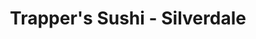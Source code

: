 ---
layout: place
title: "Trapper's Sushi - Silverdale"
permalink: /washington/silverdale/trapper-s-sushi-silverdale.html
stateAbbr: WA
stateName: Washington
cityName: Silverdale
seo:
  name: "Trapper's Sushi - Silverdale"
  type: Restaurant
  links: null
description: "Trapper's Sushi - Silverdale serves delicious sushi in Silverdale, Washington. Try fresh Japanese dishes for a great dining experience. "
place_id: ChIJ0YzWOFU7kFQRQiTZyJjO3Iw
photos:
  - name: >-
      places/ChIJ0YzWOFU7kFQRQiTZyJjO3Iw/photos/AeeoHcJnYA4eEDx1d_mfazm46x14kemZkAtFqqMVThtwAXho9kgpS2tMQWc_id1ePKgJia51e5Js4tmed1rrORG8htYyDb8hAjkND18-8KRaCCeHAjNUPjL2sleOcxOcCucDqggUTTnFlL1AoQ5BKzj8d-8z58soEu72X_zPX6w2SpCDuGKs3PZyeivY4-6YzmVlH8-0CwpFndgQhzEZb_cKs6fzrg2D4PQmVMg6NgmTu-sBgnWlKnCrnfph2ktk-j9VBDA1n7-JpEvIbUnYX0Rv-Wl2HBIaRUESfOeJOvIXVTLxhiyISpmNOt3TyrwSCS5eDsX3LnWpMaT2u7Tcpw4_il2BbJHTBNgrSy3qByNXNLAIlLmxjxqCb9afid9K_R-CR28WIhqkP4mur9W-yL6ksN2IdtgLFObZrY9fuZSvx8mgdRQ
    widthPx: 3024
    heightPx: 4032
    authorAttributions:
      - displayName: Val Jesus Virgen
        uri: https://maps.google.com/maps/contrib/102784068821533925109
        photoUri: >-
          https://lh3.googleusercontent.com/a-/ALV-UjXiap1o-TWokt68sy55FSGkmh_xm0tCSd_H6lmYyxnvoug8gjxnlA=s100-p-k-no-mo
    flagContentUri: >-
      https://www.google.com/local/imagery/report/?cb_client=maps_api_places.places_api&image_key=!1e10!2sCIHM0ogKEICAgIDxmPLLpgE&hl=en-US
    googleMapsUri: >-
      https://www.google.com/maps/place//data=!3m4!1e2!3m2!1sCIHM0ogKEICAgIDxmPLLpgE!2e10!4m2!3m1!1s0x54903b5538d68cd1:0x8cdcce98c8d92442
  - name: >-
      places/ChIJ0YzWOFU7kFQRQiTZyJjO3Iw/photos/AeeoHcK8NSHUSWv_b8Gyj4tMq9Cfmir9uG9DSA9uUAjhlrcoWOrS0En5FtF3GNg2wB3FNBgY4wIq2LPqWZmkAjMDO_pjm2kXj18sMXPIN2pLef5IF02FpAspcLPhQyBF-VMZPWQfaA5hmdZsV-PiNGGkQpF_Yw9fZQ0P-EQfrW5CDBjy8Hh0TP1UxiEvcbF3lB65SxmqzdM3mvPFAVTwWThKGL3k0JQ2GR42jF4wIzHdOLg0jBrm_BDFDZJo9XPz0dCM25aS53CCmii2s29gzaCcwpP8Wm_WvGCN1ldmDaGrxT9c0Q
    widthPx: 1188
    heightPx: 1186
    authorAttributions:
      - displayName: Trapper's Sushi - Silverdale
        uri: https://maps.google.com/maps/contrib/102308647307993880413
        photoUri: >-
          https://lh3.googleusercontent.com/a-/ALV-UjUlDReT_KtgItL6qLhU59KrTfhF36G17QBdcD6a38NaRghH5kg=s100-p-k-no-mo
    flagContentUri: >-
      https://www.google.com/local/imagery/report/?cb_client=maps_api_places.places_api&image_key=!1e10!2sAF1QipOZ9zkUnuDdRjpByg1YozI21_1XizKtFz2HFxiH&hl=en-US
    googleMapsUri: >-
      https://www.google.com/maps/place//data=!3m4!1e2!3m2!1sAF1QipOZ9zkUnuDdRjpByg1YozI21_1XizKtFz2HFxiH!2e10!4m2!3m1!1s0x54903b5538d68cd1:0x8cdcce98c8d92442
  - name: >-
      places/ChIJ0YzWOFU7kFQRQiTZyJjO3Iw/photos/AeeoHcJ8DGNs35bzxrXfs40wy8j_LUcMW_f93oKOT-K9WzmQXZ3sKKbOpR0yXNOrdnvYVqMGDzbACXCbznY8TUZeio0mcheDC2voa7favWXIXcFwDufzoAh0VbVoIrEtC_k_B8zQG6jDvJmcFs60qv2MGwynTUMVZOV4E4Y2Bx--A7d6iezme_bnHiCxtNTNqOD4gHvLDWQMjsWAynDLfcXzpSj2p8JzsYDJ34uSU2pufrTbxIjfSUlvUMsT4wL_hbxujqzcti2pGvaiH56_a1c5ZQy1SY6k0JbmmaeH36MfkkuNfA
    widthPx: 1280
    heightPx: 720
    authorAttributions:
      - displayName: Trapper's Sushi - Silverdale
        uri: https://maps.google.com/maps/contrib/102308647307993880413
        photoUri: >-
          https://lh3.googleusercontent.com/a-/ALV-UjUlDReT_KtgItL6qLhU59KrTfhF36G17QBdcD6a38NaRghH5kg=s100-p-k-no-mo
    flagContentUri: >-
      https://www.google.com/local/imagery/report/?cb_client=maps_api_places.places_api&image_key=!1e10!2sAF1QipOfKeQfJlgGYC6AcFW6SAPHKkT83XRAh0wLo7S_&hl=en-US
    googleMapsUri: >-
      https://www.google.com/maps/place//data=!3m4!1e2!3m2!1sAF1QipOfKeQfJlgGYC6AcFW6SAPHKkT83XRAh0wLo7S_!2e10!4m2!3m1!1s0x54903b5538d68cd1:0x8cdcce98c8d92442
  - name: >-
      places/ChIJ0YzWOFU7kFQRQiTZyJjO3Iw/photos/AeeoHcIvRK8JHCS8hwwPoxep0UFBSQA3U9w02qdla3qTJj0VwWqdnq90x6IrnEigx3owxj3jYhNt3rHSfTKLR6l7OHwow1qADH5VQqDHfRrm4wbKnPyZXTAQIQonsHmflSg6X3MnMMUxbxN0IoUhInunIWS2o6FkQ2i_42bWYc59yGcfPFR44xRWWFs6k0SUdAoip54uDcma1vivhgt_cAnvVpqOB7CLwzsVtFsWazcrH-p657X6vDDv3JqTT0FYWsth2lZ4AtkQrALJM69eF6ZWC5RPPQ-qzuiA1ZE6mVqwMTXYgyPf7FMxkpiEbd9AgXrrRzmHnO9gqV1NQrYlwm5E2hhGhSZdpIp0lsAufdVPpVNec86ndzOUdgTXFOAPcHcJxWz7HLjIJwcycGV5rapoydBF9I9vSbvg2Qkma3tOniJdfA
    widthPx: 2992
    heightPx: 2992
    authorAttributions:
      - displayName: Muddaship
        uri: https://maps.google.com/maps/contrib/114891749262318529557
        photoUri: >-
          https://lh3.googleusercontent.com/a-/ALV-UjWIwZihSixbQ7J6e-qOdFaUpNT_Fz3LYE5VcAWEQaSGvU0ppMvC=s100-p-k-no-mo
    flagContentUri: >-
      https://www.google.com/local/imagery/report/?cb_client=maps_api_places.places_api&image_key=!1e10!2sCIHM0ogKEICAgIDXhrqZcw&hl=en-US
    googleMapsUri: >-
      https://www.google.com/maps/place//data=!3m4!1e2!3m2!1sCIHM0ogKEICAgIDXhrqZcw!2e10!4m2!3m1!1s0x54903b5538d68cd1:0x8cdcce98c8d92442
  - name: >-
      places/ChIJ0YzWOFU7kFQRQiTZyJjO3Iw/photos/AeeoHcKsOwDRVTzf0ouUFnS-OXBbWC6cBBHndjfbtlbKOFKjDXZWlBUZinwVOn-a6iZejdAlNGm9UTqpHWQdyjNHP5g09nbMUQUDqPEeYy8nR5nk2d5CFVdDszjto770r_1PdG0FCuEnLYzBv1FZhUn9qZJccCVuW5avDoyOUp-dldjIMi5ncABYQ4nP1OgbTWg1GqXNUdzYUVffbe1kImQfqQegztQ3KhwOUM3paXIoEy1IFQVa5aVjxoGBHT4t1ORmz9Ds49e6xGhyo0OHvSK8i7Y2Xcy-AML7VbeeQRN6qh2qYZznFhsM2HA4Ikz2Fg0MKKeajveXWu5LYJTor2664Pkd-jCmAj8Y9qoV3D4jRxChZeBTCg1uyfrWBVBSdMEnICAbBGIT71HCMcquTrDHysafhix7PHUwzP7f588Nq7SHNQ
    widthPx: 2560
    heightPx: 1440
    authorAttributions:
      - displayName: Colette Coulter
        uri: https://maps.google.com/maps/contrib/103305103981484314865
        photoUri: >-
          https://lh3.googleusercontent.com/a-/ALV-UjXkm4qFn6QbJN1CLkX4j_Sst4JOKBaLBz7F3Hpql8GOvldmaWLt=s100-p-k-no-mo
    flagContentUri: >-
      https://www.google.com/local/imagery/report/?cb_client=maps_api_places.places_api&image_key=!1e10!2sCIHM0ogKEICAgICmqOOWPA&hl=en-US
    googleMapsUri: >-
      https://www.google.com/maps/place//data=!3m4!1e2!3m2!1sCIHM0ogKEICAgICmqOOWPA!2e10!4m2!3m1!1s0x54903b5538d68cd1:0x8cdcce98c8d92442
  - name: >-
      places/ChIJ0YzWOFU7kFQRQiTZyJjO3Iw/photos/AeeoHcIERCgL1FUIydSrDuORNEO8UunzS7Xs4C2pbyTCy59nFqTuEE1UyzE0ybvB3dDIu1h701HUDisMxG3VHIwp0vhMb3wWJ4Zv_fRXt2Y1I99lIopL5zGD1CYJxNo6t956w2961lSZndRNMVg9oefzf-jdlua_JskwFw-K15LZjDMd7TF6sZR7CWE6_8yAkBU_Fv0RGOxN7zeIJV3wsZuwmjmvqkyZepoxp6neILUJq5QmNMBEkfFVDF8bwQgETzctQVMh9llQECjkKrY2voAbZPgSrH0BqvkH_Ejw6jcGEtoKpjREnzsAazFhGGEqYRo8nCDcE_kVHGcoLyrBfDOceIEdUZHu23Y_lTUbowOZj5RE1Sbtabs4VjoqzGY93WjagCxoP-t-6PFPguBO5zRgWp2qRnjZ7pILwFH-121P_adFnUU
    widthPx: 3024
    heightPx: 4032
    authorAttributions:
      - displayName: L.C. Demetree
        uri: https://maps.google.com/maps/contrib/110752691703532794587
        photoUri: >-
          https://lh3.googleusercontent.com/a-/ALV-UjVRLW6X2eDZL-dbxrFsCME6cFC1e1bL1hbyJ4q-9V-3T9ZCv5HByA=s100-p-k-no-mo
    flagContentUri: >-
      https://www.google.com/local/imagery/report/?cb_client=maps_api_places.places_api&image_key=!1e10!2sCIHM0ogKEICAgIDT6J2BwwE&hl=en-US
    googleMapsUri: >-
      https://www.google.com/maps/place//data=!3m4!1e2!3m2!1sCIHM0ogKEICAgIDT6J2BwwE!2e10!4m2!3m1!1s0x54903b5538d68cd1:0x8cdcce98c8d92442
  - name: >-
      places/ChIJ0YzWOFU7kFQRQiTZyJjO3Iw/photos/AeeoHcJN3eXM6U7RrqQY9HQG0OwP3sFALJzQAZanx4CSGZ5z7xHny33WxFmsm5Vnb6QZ4fwvxe3L_FiBCTNFiHxquD7uSuAn7nq7uEyBEBRW6M82Eu6JNNPCGqa0SJjVSFwrUDiF7ozOQ7_udpZLY_1Tg6a-Ftmj4V0YYJ9XDs_e_MeHGXjBQx-LUn1kSuugSofk4jPI07Dsc8sbQO0lRHm7QGRam7N9akKEtaFUaeMT3dRScnZMbHetENOXaRbJ8BoprMaurkqGewGymsjA-K1gVXcYXvT5FZbP9kECyUv3Sq2LvpXPY3OW0iURNfZ3skg-Qul6m3rRo1Hss-zR4VXTl1ByIC3FjW4T9RoSatg3ju77jEIjpPwxgE9m42JWvAsYLOuHFRYRtX-de3Lz2UCvQsJ3h8yw9usjeJ2zyQOzwGyXmxt8
    widthPx: 4032
    heightPx: 2268
    authorAttributions:
      - displayName: AJ Beeman
        uri: https://maps.google.com/maps/contrib/109931853269120809033
        photoUri: >-
          https://lh3.googleusercontent.com/a-/ALV-UjWFEuhR9iMK8hZsKgJo2YbdPOyZDQOirXphQEYE1XX9ZF60XJGp=s100-p-k-no-mo
    flagContentUri: >-
      https://www.google.com/local/imagery/report/?cb_client=maps_api_places.places_api&image_key=!1e10!2sCIHM0ogKEICAgIDTy9fv7QE&hl=en-US
    googleMapsUri: >-
      https://www.google.com/maps/place//data=!3m4!1e2!3m2!1sCIHM0ogKEICAgIDTy9fv7QE!2e10!4m2!3m1!1s0x54903b5538d68cd1:0x8cdcce98c8d92442
  - name: >-
      places/ChIJ0YzWOFU7kFQRQiTZyJjO3Iw/photos/AeeoHcLovGbMXJFyojMBEowGipKSezWMLcpMem1jW6U8Bby_26JqD9Dl2znOhDZUl7kJDDArOPI1PzUb7AHb02aVb8tmLlyAj4sk4LjsOQ1gIw-0XlAtGaraF6wCNKIwdptGeaIz-_IgBpHKeZIGHu9pJZbWR697vZ9KJki-dBZN7wjsJIYQ8KPqRcuGPPWAx90wmsbm8C-1SxBBObiKJlqcWVScOX-wjTmiz3N6jY5w28PZakqbJ1m8DjlWTC1xGRtV8ganDAsUo8ZvQyr4HXc42dmj8d5dLVVHh5Ty4INL-99loCnOJlQD-oZc6PPRcZSvc6_icl6iWh0yav_3SffYxjebADSlr1R6L9MVKzojUBgWTeMp_OBekvs5oQCoLTHS7X1J_x6qbXKI6YPetKHD_6NosbxIPPcrQpXId_XNsnqA9WEY
    widthPx: 4000
    heightPx: 3000
    authorAttributions:
      - displayName: Awake A
        uri: https://maps.google.com/maps/contrib/103674306830568214265
        photoUri: >-
          https://lh3.googleusercontent.com/a-/ALV-UjW6fghOD4qHyYyEvsbtQywg1uL2WW3UBIMK6CoRMAaOyb6lvJwZaQ=s100-p-k-no-mo
    flagContentUri: >-
      https://www.google.com/local/imagery/report/?cb_client=maps_api_places.places_api&image_key=!1e10!2sCIHM0ogKEICAgMCwzI7NpgE&hl=en-US
    googleMapsUri: >-
      https://www.google.com/maps/place//data=!3m4!1e2!3m2!1sCIHM0ogKEICAgMCwzI7NpgE!2e10!4m2!3m1!1s0x54903b5538d68cd1:0x8cdcce98c8d92442
  - name: >-
      places/ChIJ0YzWOFU7kFQRQiTZyJjO3Iw/photos/AeeoHcJ6wa3kdzQOJkg3JGc0uh4KIUnBsmMfNEHSE22MrlrHlbPO0xLJxrVKA4FSRI9_ULlTlR9oMJGBIpDiRjiXmuQ7QDXY9XaqBdcIB7UEhRGq35rlX-8nKUKuOK0RUQsBCKCz5jDD0osHiacsJH9o1LF3fjC3WXdIWzXIjM8U05hA77MQtJvGfAQv9NJ7lSE4ROm1zp9xRJtyQQZAwkPPPjO-aq4hjaZPq0fCe4Pj3TRjkNc_ofMWbJxdPSXLO_lxtlhpfLgDthOY-cfOhjFm2S7btilYOiuOyHTblt82h8ypK4g8WbGsE7PHGNV2KisHSN6pmxI6Wci9jqEue9KX2eTLU7a3KNYbpP6YspUe7TfWUBvd5fhTEkCkULbyZR9agEDnUDLMffn7NWWBN0Kmai6pXPVb8Fi4eI3cLt8vb-Zv3w
    widthPx: 4800
    heightPx: 2617
    authorAttributions:
      - displayName: Laural Casal
        uri: https://maps.google.com/maps/contrib/113499889991136004929
        photoUri: >-
          https://lh3.googleusercontent.com/a-/ALV-UjUUJHxZSFJbrfKBc9YgBrFV9_pCJUaYWRgSpmYpk3-UHwyZh-9ohQ=s100-p-k-no-mo
    flagContentUri: >-
      https://www.google.com/local/imagery/report/?cb_client=maps_api_places.places_api&image_key=!1e10!2sCIHM0ogKEICAgICv-JudMQ&hl=en-US
    googleMapsUri: >-
      https://www.google.com/maps/place//data=!3m4!1e2!3m2!1sCIHM0ogKEICAgICv-JudMQ!2e10!4m2!3m1!1s0x54903b5538d68cd1:0x8cdcce98c8d92442
  - name: >-
      places/ChIJ0YzWOFU7kFQRQiTZyJjO3Iw/photos/AeeoHcI3TiBKijBqxaQ9Kr1Uv1eSCOhGIkHJAJKX5iibqKbJ37BaxqYitt498Kwrn2ip9cVdlW7q6o30PGHOBqKtY12AicATQvs3c-r8Herd6lUroJTVHbG9b5JiPwq2-7IFAZMOrORcj1bcHYEgR6yHoWRnyz-VQxOKC5MfQDkRAPnIc2hqTFK8Z3VoWy1HZbPMWpU3h-mLofpWF7zieOHKjz1LohulqrqJbLQtNOfhwWst3NPMUP2srNzadZzvCBj-jn07luXxzvzXbVZJROvMODAQsKd_hczddlebj9sGeRVFFYc6DZ3VgVlIp7YnCn8Vk9UjJyMh7T0TyQLEJLQTH2Ud50CfpN7C1WXAm9UGsOj3K2fXkiaedS-vpNcbp2NnnuXvRVBdhY8SF2Nb-coMtmWx_UcuhDYLC_t9nDgYeffs6Q
    widthPx: 3456
    heightPx: 4608
    authorAttributions:
      - displayName: Krissie Lynn JW
        uri: https://maps.google.com/maps/contrib/106499203760111627242
        photoUri: >-
          https://lh3.googleusercontent.com/a-/ALV-UjUIBUraz25SaBCVLahNVHL6PJ4GoeBk4t39qsC0BVCpIRYONAqXrw=s100-p-k-no-mo
    flagContentUri: >-
      https://www.google.com/local/imagery/report/?cb_client=maps_api_places.places_api&image_key=!1e10!2sCIHM0ogKEICAgICTsda3Uw&hl=en-US
    googleMapsUri: >-
      https://www.google.com/maps/place//data=!3m4!1e2!3m2!1sCIHM0ogKEICAgICTsda3Uw!2e10!4m2!3m1!1s0x54903b5538d68cd1:0x8cdcce98c8d92442
address: '11199 Pacific Crest Pl Suite #D110, Silverdale, WA 98383, USA'
street: '11199 Pacific Crest Pl Suite #D110'
city: Silverdale
state: WA
zip: '98383'
country: USA
neighborhood: null
latitude: '47.664667'
longitude: '-122.695077'
accessibility_options:
  wheelchairAccessibleParking: true
  wheelchairAccessibleEntrance: true
  wheelchairAccessibleRestroom: true
  wheelchairAccessibleSeating: true
business_status: OPERATIONAL
name: Trapper's Sushi - Silverdale
google_maps_links:
  directionsUri: >-
    https://www.google.com/maps/dir//''/data=!4m7!4m6!1m1!4e2!1m2!1m1!1s0x54903b5538d68cd1:0x8cdcce98c8d92442!3e0
  placeUri: https://maps.google.com/?cid=10150214815786280002
  writeAReviewUri: >-
    https://www.google.com/maps/place//data=!4m3!3m2!1s0x54903b5538d68cd1:0x8cdcce98c8d92442!12e1
  reviewsUri: >-
    https://www.google.com/maps/place//data=!4m4!3m3!1s0x54903b5538d68cd1:0x8cdcce98c8d92442!9m1!1b1
  photosUri: >-
    https://www.google.com/maps/place//data=!4m3!3m2!1s0x54903b5538d68cd1:0x8cdcce98c8d92442!10e5
primary_type: Sushi Restaurant
opening_hours:
  regular: null
  current: null
secondary_opening_hours:
  regular:
    weekdayDescriptions: null
    type: null
  current:
    weekdayDescriptions: null
    type: null
phone: null
price_level: null
price_range: null
rating: null
rating_count: 0
website: null
reviews: null
parking_options: null
payment_options: null
allow_dogs: null
curbside_pickup: null
delivery: null
dine_in: null
good_for_children: null
good_for_groups: null
good_for_sports: null
live_music: null
menu_for_children: null
outdoor_seating: null
reservable: null
restroom: null
serves_beer: null
serves_breakfast: null
serves_brunch: null
serves_cocktails: null
serves_coffee: null
serves_dinner: null
serves_dessert: null
serves_lunch: null
serves_vegetarian_food: null
serves_wine: null
takeout: null
update_category: essentials
summary: null

---